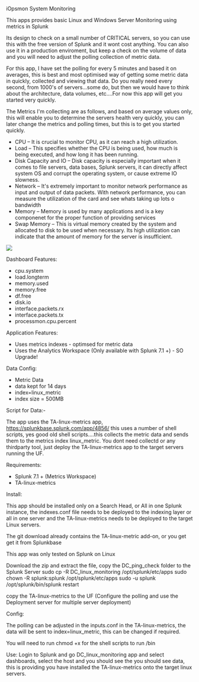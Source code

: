 iOpsmon System Monitoring

This apps provides basic Linux and Windows Server Monitoring using metrics in Splunk

Its design to check on a small number of CRITICAL servers, so you can use this with the free version of Splunk and it wont cost anything. You can also use it in a production enviroment, but keep a check on the volume of data and you will need to adjust the polling collection of metric data.

For this app, I have set the polling for every 5 minutes and based it on averages, this is best and most optimised way of getting some metric data in quickly, collected and viewing that data. Do you really need every second, from 1000's of servers...some do, but then we would have to think about the architecture, data volumes, etc....For now this app will get you started very quickly.

The Metrics I'm collecting are as follows, and based on average values only, this will enable you to determine the servers health very quickly, you can later change the metrics and polling times, but this is to get you started quickly.

- CPU – It is crucial to monitor CPU, as it can reach a high utilization.
- Load – This specifies whether the CPU is being used, how much is being executed, and how long   it has been running.
- Disk Capacity and IO – Disk capacity is especially important when it comes to file servers, data bases, Splunk servers, it can directly affect system OS and corrupt the operating system, or cause extreme IO slowness.
- Network – It's extremely important to monitor network performance as input and output of data packets. With network performance, you can measure the utilization of the card and see whats taking up lots o bandwidth
- Memory – Memory is used by many applications and is a key componenet for the proper function of providing services
- Swap Memory – This is virtual memory created by the system and allocated to disk to be used when necessary. Its high utilization can indicate that the amount of memory for the server is     insufficient.

![](images/linux_mon.jpg)

Dashboard Features:

- cpu.system
- load.longterm
- memory.used
- memory.free
- df.free
- disk.io
- interface.packets.rx
- interface.packets.tx
- processmon.cpu.percent

Application Features:

- Uses metrics indexes - optimsed for metric data
- Uses the Analytics Workspace (Only available with Splunk 7.1 +) - SO Upgrade!

Data Config:
- Metric Data 
- data kept for 14 days
- index=linux_metric
- index size = 500MB

Script for Data:-

The app uses the TA-linux-metrics app, https://splunkbase.splunk.com/app/4856/ this uses a number of shell scripts, yes good old shell scripts....this collects the metric data and sends them to the metrics index linux_metric. You dont need collectd or any thirdparty tool, just deploy the TA-linux-metrics app to the target servers running the UF.

Requirements:
- Splunk 7.1 + (Metrics Workspace) 
- TA-linux-metrics

Install:

This app should be installed only on a Search Head, or All in one Splunk instance, the indexes.conf file needs to be deployed to the indexing layer or all in one server and the TA-linux-metrics needs to be deployed to the target Linux servers.

The git download already contains the TA-linux-metric add-on, or you get get it from Splunkbase

This app was only tested on Splunk on Linux

Download the zip and extract the file, copy the DC_ping_check folder to the Splunk Server
sudo cp -R DC_linux_monitoring /opt/splunk/etc/apps
sudo chown -R splunk:splunk /opt/splunk/etc/apps
sudo -u splunk /opt/splunk/bin/splunk restart

copy the TA-linux-metrics to the UF (Configure the polling and use the Deployment server for multiple server deployment)

Config:

The polling can be adjusted in the inputs.conf in the TA-linux-metrics, the data will be sent to index=linux_metric, this can be changed if required.

You will need to run chmod +x for the shell scripts to run /bin

Use:
Login to Splunk and go DC_linux_monitoring app and select dashboards, select the host and you should see the you should see data, this is providing you have installed the TA-linux-metrics onto the target linux servers.
